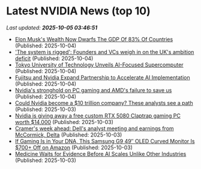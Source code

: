 # Latest NVIDIA News (top 10)
_Last updated: **2025-10-05 03:46:51**_

- [Elon Musk's Wealth Now Dwarfs The GDP Of 83% Of Countries](https://finance.yahoo.com/news/elon-musks-wealth-now-dwarfs-023049834.html) (Published: 2025-10-04)
- ['The system is rigged': Founders and VCs weigh in on the UK's ambition deficit](https://www.cnbc.com/2025/10/04/founders-and-vcs-weigh-in-on-the-uks-ambition-deficit.html) (Published: 2025-10-04)
- [Tokyo University of Technology Unveils AI-Focused Supercomputer](https://newsonjapan.com/article/147142.php) (Published: 2025-10-04)
- [Fujitsu and Nvidia Expand Partnership to Accelerate AI Implementation](https://newsonjapan.com/article/147141.php) (Published: 2025-10-04)
- [Nvidia's stronghold on PC gaming and AMD's failure to save us](https://www.xda-developers.com/nvidia-is-making-pc-gaming-worse-amd-isnt-saving-us-either/) (Published: 2025-10-04)
- [Could Nvidia become a $10 trillion company? These analysts see a path](https://biztoc.com/x/c321bd55aaf3d422) (Published: 2025-10-03)
- [Nvidia is giving away a free custom RTX 5080 Claptrap gaming PC worth $14,000](https://www.notebookcheck.net/Nvidia-is-giving-away-a-free-custom-RTX-5080-Claptrap-gaming-PC-worth-14-000.1131118.0.html) (Published: 2025-10-03)
- [Cramer's week ahead: Dell's analyst meeting and earnings from McCormick, Delta](https://www.cnbc.com/2025/10/03/cramers-week-ahead-dells-analyst-meeting-earnings-mccormick-delta.html) (Published: 2025-10-03)
- [If Gaming Is in Your DNA, This Samsung G9 49″ OLED Curved Monitor Is $700+ Off on Amazon](https://kotaku.com/if-gaming-is-in-your-dna-this-samsung-g9-49-oled-curved-monitor-is-700-off-on-amazon-2000631621) (Published: 2025-10-03)
- [Medicine Waits for Evidence Before AI Scales Unlike Other Industries](http://www.pymnts.com/artificial-intelligence-2/2025/medicine-waits-for-evidence-before-ai-scales-unlike-other-industries/) (Published: 2025-10-03)
